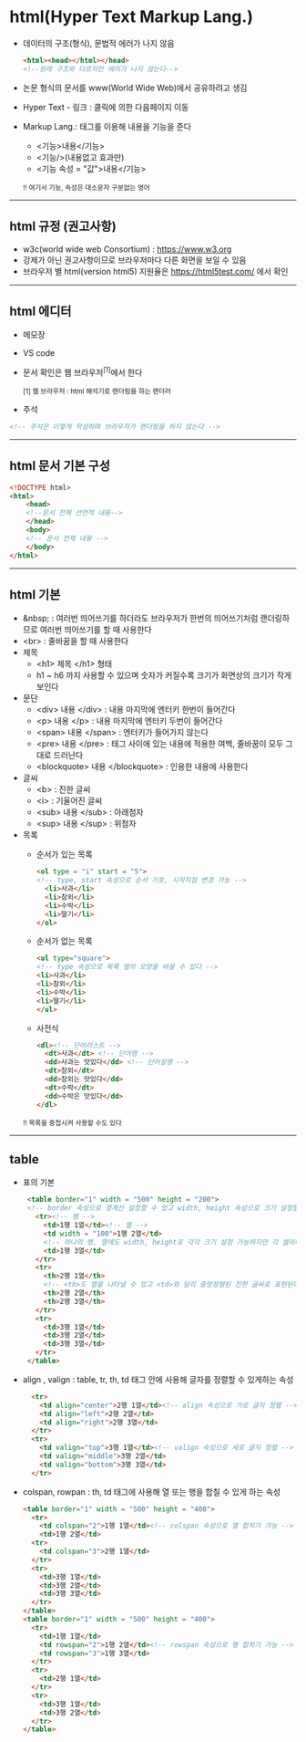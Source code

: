 # html(Hyper Text Markup Lang.) 
- 데이터의 구조(형식), 문법적 에러가 나지 않음
  ```html
  <html><head></html></head>
  <!--원래 구조와 다르지만 에러가 나지 않는다-->
  ```	
- 논문 형식의 문서를 www(World Wide Web)에서 공유하려고 생김 

-	Hyper Text - 링크 : 클릭에 의한 다음페이지 이동
- Markup Lang.: 태그를 이용해 내용을 기능을 준다<br>
	- <기능>내용</기능><br>
	- <기능/>(내용없고 효과만)
	- <기능 속성 = "값">내용</기능>	

	<small> !! 여기서 기능, 속성은 대소문자 구분없는 영어</small>					
------------------------------------------------------------------------
## html 규정 (권고사항) 
- w3c(world wide web Consortium) : https://www.w3.org
- 강제가 아닌 권고사항이므로 브라우저마다 다른 화면을 보일 수 있음			  
- 브라우저 별 html(version html5) 지원율은 https://html5test.com/ 에서 확인

---------------------
## html 에디터
- 메모장
- VS code
- 문서 확인은 웹 브라우저<sup>[1]</sup>에서 한다<br>

  <sup>[1] 웹 브라우저 : html 해석기로 랜더링을 하는 랜더러</sup>
- 주석
```html
<!-- 주석은 이렇게 작성하며 브라우저가 랜더링을 하지 않는다 -->
```	
---------
## html 문서 기본 구성
```html
<!DOCTYPE html>	
<html>						
	<head>
	<!--문서 전체 선언적 내용-->
	</head>
	<body>
	<!-- 문서 전체 내용 -->
	</body>
</html>
```
---------------
## html 기본
- \&nbsp; : 여러번 띄어쓰기를 하더라도 브라우저가 한번의 띄어쓰기처럼 랜더링하므로 여러번 띄어쓰기를 할 때 사용한다
- \<br> : 줄바꿈을 할 때 사용한다
- 제목 
	- \<h1> 제목 \</h1> 형태
	- h1 ~ h6 까지 사용할 수 있으며 숫자가 커질수록 크기가 화면상의 크기가 작게 보인다
- 문단
	- \<div> 내용 \</div> : 내용 마지막에 엔터키 한번이 들어간다
	- \<p> 내용 \</p> : 내용 마지막에 엔터키 두번이 들어간다
	- \<span> 내용 \</span> : 엔터키가 들어가지 않는다
	- \<pre> 내용 \</pre> : 태그 사이에 있는 내용에 적용한 여백, 줄바꿈이 모두 그대로 드러난다
	- \<blockquote> 내용 \</blockquote> : 인용한 내용에 사용한다
- 글씨
	- \<b> : 진한 글씨
	- \<i> : 기울어진 글씨
	- \<sub> 내용 \</sub> : 아래첨자
	- \<sup> 내용 \</sup> : 위첨자
- 목록 
	- 순서가 있는 목록

		```html
	    <ol type = "i" start = "5">
		<!-- type, start 속성으로 순서 기호, 시작지점 변경 가능 -->
	      <li>사과</li>
	      <li>참외</li>
	      <li>수박</li>
	      <li>딸기</li>
	    </ol>		
		```
	- 순서가 없는 목록

		```html
  	  <ul type="square">
		<!-- type 속성으로 목록 옆의 모양을 바꿀 수 있다 -->
  	    <li>사과</li>
  	    <li>참외</li>
  	    <li>수박</li>
  	    <li>딸기</li>
  	  </ul>		
		```
	- 사전식

		```html
    	<dl><!-- 단어리스트 -->
    	  <dt>사과</dt> <!-- 단어명 -->
    	  <dd>사과는 맛있다</dd> <!-- 단어설명 -->
    	  <dt>참외</dt>
    	  <dd>참외는 맛있다</dd>
    	  <dt>수박</dt>
    	  <dd>수박은 맛있다</dd>
    	</dl>
		```	
	<small>!! 목록을 중첩시켜 사용할 수도 있다</small>
-------------------------------
## table
- 표의 기본

	```html
	 <table border="1" width = "500" height = "200"> 
	 <!-- border 속성으로 경계선 설정할 수 있고 width, height 속성으로 크기 설정할 수 있다(단위는 px) -->
	   <tr><!-- 행 -->
	     <td>1행 1열</td><!-- 열 -->
	     <td width = "100">1행 2열</td> 
		 <!-- 하나의 행, 열에도 width, height로 각각 크기 설정 가능하지만 각 셀마다 따로 크기 지정은 불가능-->
	     <td>1행 3열</td>
	   </tr>
	   <tr>
	     <th>2행 1열</th>
	     <!-- <th>도 열을 나타낼 수 있고 <td>와 달리 중앙정렬된 진한 글씨로 표현된다 -->
	     <th>2행 2열</th>
	     <th>2행 3열</th>
	   </tr>
	   <tr>
	     <td>3행 1열</td>
	     <td>3행 2열</td>
	     <td>3행 3열</td>
	   </tr>
	 </table>
	```
- align , valign : table, tr, th, td 태그 안에 사용해 글자를 정렬할 수 있게하는 속성

	```html
      <tr>
        <td align="center">2행 1열</td><!-- align 속성으로 가로 글자 정렬 -->
        <td align="left">2행 2열</td>
        <td align="right">2행 3열</td>
      </tr>
      <tr>
        <td valign="top">3행 1열</td><!-- valign 속성으로 세로 글자 정렬 -->
        <td valign="middle">3행 2열</td>
        <td valign="bottom">3행 3열</td>
      </tr>	
	```
- colspan, rowpan : th, td 태그에 사용해 열 또는 행을 합칠 수 있게 하는 속성
	```html
    <table border="1" width = "500" height = "400">                                                       
      <tr>
        <td colspan="2">1행 1열</td><!-- colspan 속성으로 열 합치기 가능 -->
        <td>1행 2열</td>
      <tr>
        <td colspan="3">2행 1열</td>
      </tr>
      <tr>
        <td>3행 1열</td>
        <td>3행 2열</td>
        <td>3행 3열</td>
      </tr>
    </table>
    <table border="1" width = "500" height = "400">
      <tr>
        <td>1행 1열</td>
        <td rowspan="2">1행 2열</td><!-- rowspan 속성으로 행 합치기 가능 -->
        <td rowspan="3">1행 3열</td>
      </tr>
      <tr>
        <td>2행 1열</td>
      </tr>
      <tr>
        <td>3행 1열</td>
        <td>3행 2열</td>
      </tr>
    </table>	
	```